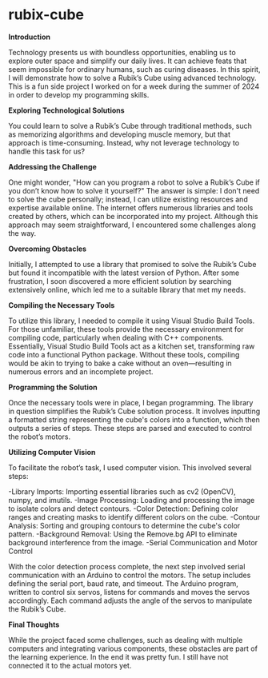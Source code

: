 # rubix-cube


**Introduction**

Technology presents us with boundless opportunities, enabling us to explore outer space and simplify our daily lives. It can achieve feats that seem impossible for ordinary humans, such as curing diseases. In this spirit, I will demonstrate how to solve a Rubik’s Cube using advanced technology. This is a fun side project I worked on for a week during the summer of 2024 in order to develop my programming skills.

**Exploring Technological Solutions**

You could learn to solve a Rubik’s Cube through traditional methods, such as memorizing algorithms and developing muscle memory, but that approach is time-consuming. Instead, why not leverage technology to handle this task for us?

**Addressing the Challenge**

One might wonder, "How can you program a robot to solve a Rubik’s Cube if you don’t know how to solve it yourself?" The answer is simple: I don't need to solve the cube personally; instead, I can utilize existing resources and expertise available online. The internet offers numerous libraries and tools created by others, which can be incorporated into my project. Although this approach may seem straightforward, I encountered some challenges along the way.

**Overcoming Obstacles**

Initially, I attempted to use a library that promised to solve the Rubik’s Cube but found it incompatible with the latest version of Python. After some frustration, I soon discovered a more efficient solution by searching extensively online, which led me to a suitable library that met my needs.

**Compiling the Necessary Tools**

To utilize this library, I needed to compile it using Visual Studio Build Tools. For those unfamiliar, these tools provide the necessary environment for compiling code, particularly when dealing with C++ components. Essentially, Visual Studio Build Tools act as a kitchen set, transforming raw code into a functional Python package. Without these tools, compiling would be akin to trying to bake a cake without an oven—resulting in numerous errors and an incomplete project.

**Programming the Solution**

Once the necessary tools were in place, I began programming. The library in question simplifies the Rubik’s Cube solution process. It involves inputting a formatted string representing the cube's colors into a function, which then outputs a series of steps. These steps are parsed and executed to control the robot’s motors.

**Utilizing Computer Vision**

To facilitate the robot’s task, I used computer vision. This involved several steps:

-Library Imports: Importing essential libraries such as cv2 (OpenCV), numpy, and imutils.
-Image Processing: Loading and processing the image to isolate colors and detect contours.
-Color Detection: Defining color ranges and creating masks to identify different colors on the cube.
-Contour Analysis: Sorting and grouping contours to determine the cube's color pattern.
-Background Removal: Using the Remove.bg API to eliminate background interference from the image.
-Serial Communication and Motor Control

With the color detection process complete, the next step involved serial communication with an Arduino to control the motors. The setup includes defining the serial port, baud rate, and timeout. The Arduino program, written to control six servos, listens for commands and moves the servos accordingly. Each command adjusts the angle of the servos to manipulate the Rubik’s Cube.

**Final Thoughts**

While the project faced some challenges, such as dealing with multiple computers and integrating various components, these obstacles are part of the learning experience. In the end it was pretty fun. I still have not connected it to the actual motors yet.
